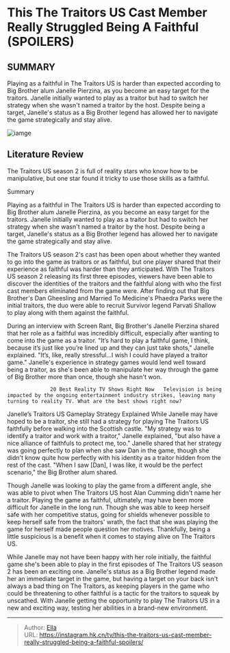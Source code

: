 # This The Traitors US Cast Member Really Struggled Being A Faithful (SPOILERS)


## SUMMARY 



  Playing as a faithful in The Traitors US is harder than expected according to Big Brother alum Janelle Pierzina, as you become an easy target for the traitors.   Janelle initially wanted to play as a traitor but had to switch her strategy when she wasn&#39;t named a traitor by the host.   Despite being a target, Janelle&#39;s status as a Big Brother legend has allowed her to navigate the game strategically and stay alive.  

![iamge](https://static1.srcdn.com/wordpress/wp-content/uploads/2024/01/this-the-traitors-us-cast-member-really-struggled-being-a-faithful-spoilers.jpg)

## Literature Review
The Traitors US season 2 is full of reality stars who know how to be manipulative, but one star found it tricky to use those skills as a faithful.





Summary

  Playing as a faithful in The Traitors US is harder than expected according to Big Brother alum Janelle Pierzina, as you become an easy target for the traitors.   Janelle initially wanted to play as a traitor but had to switch her strategy when she wasn&#39;t named a traitor by the host.   Despite being a target, Janelle&#39;s status as a Big Brother legend has allowed her to navigate the game strategically and stay alive.  







The Traitors US season 2&#39;s cast has been open about whether they wanted to go into the game as traitors or as faithful, but one player shared that their experience as faithful was harder than they anticipated. With The Traitors US season 2 releasing its first three episodes, viewers have been able to discover the identities of the traitors and the faithful along with who the first cast members eliminated from the game were. After finding out that Big Brother&#39;s Dan Gheesling and Married To Medicine&#39;s Phaedra Parks were the initial traitors, the duo were able to recruit Survivor legend Parvati Shallow to play along with them against the faithful.

During an interview with Screen Rant, Big Brother&#39;s Janelle Pierzina shared that her role as a faithful was incredibly difficult, especially after wanting to come into the game as a traitor. &#34;It’s hard to play a faithful game, I think, because it’s just like you’re lined up and they can just take shots,&#34; Janelle explained. &#34;It’s, like, really stressful...I wish I could have played a traitor game.&#34; Janelle&#39;s experience in strategy games would lend well toward being a traitor, as she&#39;s been able to manipulate her way through the game of Big Brother more than once, though she hasn&#39;t won.




                  20 Best Reality TV Shows Right Now   Television is being impacted by the ongoing entertainment industry strikes, leaving many turning to reality TV. What are the best shows right now?    


 Janelle’s Traitors US Gameplay Strategy Explained 
While Janelle may have hoped to be a traitor, she still had a strategy for playing The Traitors US faithfully before walking into the Scottish castle. &#34;My strategy was to identify a traitor and work with a traitor,&#34; Janelle explained, &#34;but also have a nice alliance of faithfuls to protect me, too.&#34; Janelle shared that her strategy was going perfectly to plan when she saw Dan in the game, though she didn&#39;t know quite how perfectly with his identity as a traitor hidden from the rest of the cast. &#34;When I saw [Dan], I was like, it would be the perfect scenario,&#34; the Big Brother alum shared.


 




Though Janelle was looking to play the game from a different angle, she was able to pivot when The Traitors US host Alan Cumming didn&#39;t name her a traitor. Playing the game as faithful, ultimately, may have been more difficult for Janelle in the long run. Though she was able to keep herself safe with her competitive status, going for shields whenever possible to keep herself safe from the traitors&#39; wrath, the fact that she was playing the game for herself made people question her motives. Thankfully, being a little suspicious is a benefit when it comes to staying alive on The Traitors US.

While Janelle may not have been happy with her role initially, the faithful game she&#39;s been able to play in the first episodes of The Traitors US season 2 has been an exciting one. Janelle&#39;s status as a Big Brother legend made her an immediate target in the game, but having a target on your back isn&#39;t always a bad thing on The Traitors, as keeping players in the game who could be threatening to other faithful is a tactic for the traitors to squeak by unscathed. With Janelle getting the opportunity to play The Traitors US in a new and exciting way, testing her abilities in a brand-new environment.






---

> Author: [Ella](https://instagram.hk.cn/)  
> URL: https://instagram.hk.cn/tv/this-the-traitors-us-cast-member-really-struggled-being-a-faithful-spoilers/  

